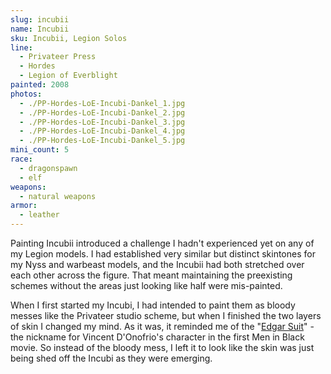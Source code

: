 ```yaml
---
slug: incubii
name: Incubii
sku: Incubii, Legion Solos
line:
  - Privateer Press
  - Hordes
  - Legion of Everblight
painted: 2008
photos:
  - ./PP-Hordes-LoE-Incubi-Dankel_1.jpg
  - ./PP-Hordes-LoE-Incubi-Dankel_2.jpg
  - ./PP-Hordes-LoE-Incubi-Dankel_3.jpg
  - ./PP-Hordes-LoE-Incubi-Dankel_4.jpg
  - ./PP-Hordes-LoE-Incubi-Dankel_5.jpg
mini_count: 5
race:
  - dragonspawn
  - elf
weapons:
  - natural weapons
armor:
  - leather
---
```


Painting Incubii introduced a challenge I hadn't experienced yet on any of my Legion models. I had established very similar but distinct skintones for my Nyss and warbeast models, and the Incubii had both stretched over each other across the figure. That meant maintaining the preexisting schemes without the areas just looking like half were mis-painted.

When I first started my Incubi, I had intended to paint them as bloody messes like the Privateer studio scheme, but when I finished the two layers of skin I changed my mind. As it was, it reminded me of the "[Edgar Suit](http://www.youtube.com/watch?v=ELDSYX6_uZU&feature=related)" - the nickname for Vincent D'Onofrio's character in the first Men in Black movie. So instead of the bloody mess, I left it to look like the skin was just being shed off the Incubi as they were emerging.
